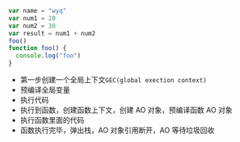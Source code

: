 ```js
var name = "wyq"
var num1 = 20
var num2 = 30
var result = num1 + num2
foo()
function foo() {
  console.log("foo")
}
```

- 第一步创建一个全局上下文`GEC(global exection context)`
- 预编译全局变量
- 执行代码
- 执行到函数，创建函数上下文，创建 AO 对象，预编译函数 AO 对象
- 执行函数里面的代码
- 函数执行完毕，弹出栈，AO 对象引用断开，AO 等待垃圾回收
